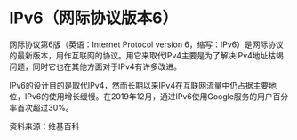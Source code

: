 # IPv6（网际协议版本6）

网际协议第6版（英语：Internet Protocol version 6，缩写：IPv6）是网际协议的最新版本，用作互联网的协议。用它来取代IPv4主要是为了解决IPv4地址枯竭问题，同时它也在其他方面对于IPv4有许多改进。

IPv6的设计目的是取代IPv4，然而长期以来IPv4在互联网流量中仍占据主要地位，IPv6的使用增长缓慢。在2019年12月，通过IPv6使用Google服务的用户百分率首次超过30%。

资料来源：维基百科
